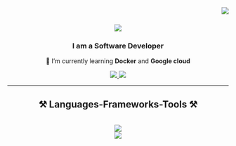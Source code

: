 <img align="right" src="https://visitor-badge.laobi.icu/badge?page_id=rim408.rim408" />

<h1 align="center">
    <img src="https://readme-typing-svg.herokuapp.com/?font=Righteous&size=35&center=true&vCenter=true&width=500&height=70&duration=4000&lines=Hi+There!+👋;+I'm+Rimba+Sudarmadi!;" />
</h1>

<h3 align="center">I am a Software Developer</h3>


<div align="center">
    
 🌱 I’m currently learning **Docker** and **Google cloud**
 
 </div>
 
<div align="center"> 
  <a href="mailto:rimba.sudarmadi@gmail.com">
    <img src="https://img.shields.io/badge/Gmail-333333?style=for-the-badge&logo=gmail&logoColor=red" />
  </a>
  <a href="https://linkedin.com/in/rimba-sudarmadi" target="_blank">
    <img src="https://img.shields.io/badge/LinkedIn-0077B5?style=for-the-badge&logo=linkedin&logoColor=white" target="_blank" />
  </a>
</div>

 <hr/>
 
<h2 align="center">⚒️ Languages-Frameworks-Tools ⚒️</h2>
<br/>
<div align="center">
    <img src="https://skillicons.dev/icons?i=html,css,javascript,bootstrap,vscode,github,figma,git" /><br/>
    <img src="https://skillicons.dev/icons?i=nodejs,express,php,laravel,mysql" /><br>
</div>

<br/>
